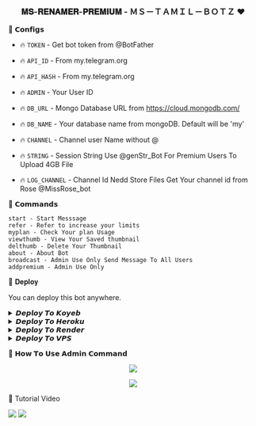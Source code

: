 <h3 align="center">
  <b> 𝐌𝐒-𝐑𝐄𝐍𝐀𝐌𝐄𝐑-𝐏𝐑𝐄𝐌𝐈𝐔𝐌 - ＭＳ－ＴＡＭＩＬ－ＢＯＴＺ ❤️</b>
</h3>


🌟 𝗖𝗼𝗻𝗳𝗶𝗴𝘀 

- 🔥 ```TOKEN```  - Get bot token from @BotFather

- 🔥 ```API_ID``` - From my.telegram.org 

- 🔥 ```API_HASH``` - From my.telegram.org 

- 🔥 ```ADMIN``` - Your User ID 

- 🔥 ```DB_URL``` - Mongo Database URL from https://cloud.mongodb.com/

- 🔥 ```DB_NAME``` - Your database name from mongoDB. Default will be 'my'

- 🔥 ```CHANNEL``` - Channel user Name without @

- 🔥 ```STRING``` -  Session String Use @genStr_Bot For Premium Users To Upload 4GB File

- 🔥 ```LOG_CHANNEL``` - Channel Id Nedd Store Files Get Your channel id from Rose @MissRose_bot

🌟 𝗖𝗼𝗺𝗺𝗮𝗻𝗱𝘀

```
start - Start Messsage
refer - Refer to increase your limits
myplan - Check Your plan Usage
viewthumb - View Your Saved thumbnail
delthumb - Delete Your Thumbnail
about - About Bot
broadcast - Admin Use Only Send Message To All Users
addpremium - Admin Use Only
```
🌟 𝐃𝐞𝐩𝐥𝐨𝐲

You can deploy this bot anywhere.

<details><summary>𝘿𝙚𝙥𝙡𝙤𝙮 𝙏𝙤 𝙆𝙤𝙮𝙚𝙗</summary>
<p>
<br>
<a target="_blank" href="https://app.koyeb.com/deploy?type=git&repository=github.com/MS-TAMIL-BOTZ/MS-RENAMER-PREMIUM&branch=master&name=MsFilmFactory_Bot"><img alt="Deploy to Koyeb" src="https://binbashbanana.github.io/deploy-buttons/buttons/remade/koyeb.svg"></a>
</p>
</details>

<details><summary>𝘿𝙚𝙥𝙡𝙤𝙮 𝙏𝙤 𝙃𝙚𝙧𝙤𝙠𝙪</summary>
<p>
<br>
<a href="https://heroku.com/deploy?template=https://github.com/MS-TAMIL-BOTZ/MS-RENAMER-PREMIUM">
  <img src="https://www.herokucdn.com/deploy/button.svg" alt="Deploy">
</a>
</p>
</details>

<details><summary>𝘿𝙚𝙥𝙡𝙤𝙮 𝙏𝙤 𝙍𝙚𝙣𝙙𝙚𝙧</summary>
<p>
<br>
<a href="https://dashboard.render.com/select-repo?type=web">
  <img src="https://render.com/images/deploy-to-render-button.svg" alt="deploy-to-render">
</a>
</p>
</details>

<details><summary>𝘿𝙚𝙥𝙡𝙤𝙮 𝙏𝙤 𝙑𝙋𝙎</summary>
<p>
<pre>
git clone https://github.com/MS-TAMIL-BOTZ/MS-RENAMER-PREMIUM
# Install Packages
pip3 install -U -r requirements.txt
Edit info.py with variables as given below then run bot
python3 bot.py
</pre>
</p>
</details>

🌟 𝗛𝗼𝘄 𝗧𝗼 𝗨𝘀𝗲 𝗔𝗱𝗺𝗶𝗻 𝗖𝗼𝗺𝗺𝗮𝗻𝗱 
<p align="center">
    <img src="https://te.legra.ph/file/e4f69a97c8384ec3d5e88.jpg">
</p>

<p align="center">
    <img src="https://te.legra.ph/file/f5edd5d4c0029944a0c3d.jpg">
</p>

🌟 Tutorial Video 

<a href="https://youtu.be/76VIEgBFQXc"><img src="https://img.shields.io/badge/How%20To%20Deploy-blue.svg?logo=Youtube"></a>
<a href="https://youtu.be/76VIEgBFQXc"><img src="https://img.shields.io/youtube/views/03jQRyMVFCs?style=social">
